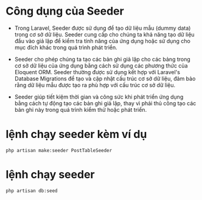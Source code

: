 # Công dụng của Seeder
- Trong Laravel, Seeder được sử dụng để tạo dữ liệu mẫu (dummy data) trong cơ sở dữ liệu. Seeder cung cấp cho chúng ta khả năng tạo dữ liệu đầu vào giả lập để kiểm tra tính năng của ứng dụng hoặc sử dụng cho mục đích khác trong quá trình phát triển.

- Seeder cho phép chúng ta tạo các bản ghi giả lập cho các bảng trong cơ sở dữ liệu của ứng dụng bằng cách sử dụng các phương thức của Eloquent ORM. Seeder thường được sử dụng kết hợp với Laravel's Database Migrations để tạo và cập nhật cấu trúc cơ sở dữ liệu, đảm bảo rằng dữ liệu mẫu được tạo ra phù hợp với cấu trúc cơ sở dữ liệu.

- Seeder giúp tiết kiệm thời gian và công sức khi phát triển ứng dụng bằng cách tự động tạo các bản ghi giả lập, thay vì phải thủ công tạo các bản ghi này trong quá trình kiểm thử hoặc phát triển.

# lệnh chạy seeder kèm ví dụ
`php artisan make:seeder PostTableSeeder`
# lệnh chạy seeder
 `php artisan db:seed`